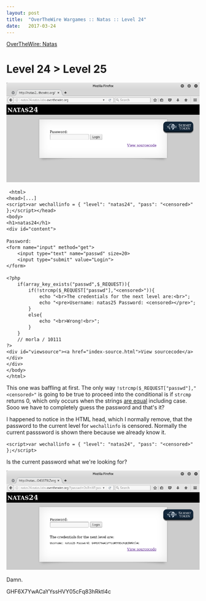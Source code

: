 ```yaml
---
layout: post
title:  "OverTheWire Wargames :: Natas :: Level 24"
date:   2017-03-24
---
```


[OverTheWire: Natas](http://overthewire.org/wargames/natas/)

# Level 24 > Level 25

![natas24-01](/img/otw-natas/natas24-01.png)

```
 <html>
<head>[...]
<script>var wechallinfo = { "level": "natas24", "pass": "<censored>" };</script></head>
<body>
<h1>natas24</h1>
<div id="content">

Password:
<form name="input" method="get">
    <input type="text" name="passwd" size=20>
    <input type="submit" value="Login">
</form>

<?php
    if(array_key_exists("passwd",$_REQUEST)){
        if(!strcmp($_REQUEST["passwd"],"<censored>")){
            echo "<br>The credentials for the next level are:<br>";
            echo "<pre>Username: natas25 Password: <censored></pre>";
        }
        else{
            echo "<br>Wrong!<br>";
        }
    }
    // morla / 10111
?>
<div id="viewsource"><a href="index-source.html">View sourcecode</a></div>
</div>
</body>
</html>
```

This one was baffling at first. The only way `!strcmp($_REQUEST["passwd"],"<censored>"` is going to be true to proceed into the conditional is if `strcmp` returns 0, which only occurs when the strings [are equal](http://php.net/manual/en/function.strcmp.php) including case. Sooo we have to completely guess the password and that's it?

I happened to notice in the HTML head, which I normally remove, that the password to the current level for `wechallinfo` is censored. Normally the current passsword is shown there because we already know it. 

```
<script>var wechallinfo = { "level": "natas24", "pass": "<censored>" };</script>
```

Is the current password what we're looking for?

![natas24-02](/img/otw-natas/natas24-02.png)

Damn.

GHF6X7YwACaYYssHVY05cFq83hRktl4c
